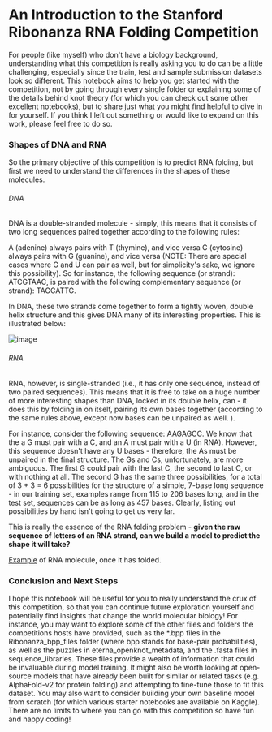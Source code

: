 # An Introduction to the Stanford Ribonanza RNA Folding Competition

For people (like myself) who don't have a biology background, understanding what this competition is really asking you to do can be a little challenging, especially since the train, test and sample submission datasets look so different. This notebook aims to help you get started with the competition, not by going through every single folder or explaining some of the details behind knot theory (for which you can check out some other excellent notebooks), but to share just what you might find helpful to dive in for yourself. If you think I left out something or would like to expand on this work, please feel free to do so. 

### Shapes of DNA and RNA
So the primary objective of this competition is to predict RNA folding, but first we need to understand the differences in the shapes of these molecules.

###### DNA
DNA is a double-stranded molecule - simply, this means that it consists of two long sequences paired together according to the following rules:

A (adenine) always pairs with T (thymine), and vice versa
C (cytosine) always pairs with G (guanine), and vice versa (NOTE: There are special cases where G and U can pair as well, but for simplicity's sake, we ignore this possibility).
So for instance, the following sequence (or strand): ATCGTAAC, is paired with the following complementary sequence (or strand): TAGCATTG.

In DNA, these two strands come together to form a tightly woven, double helix structure and this gives DNA many of its interesting properties. This is illustrated below:

![image](https://github.com/shahabhishek1729/RNA-Folding-Introduction/assets/67338646/31a036f9-ee76-4c75-9776-9dc8fd2621f0)

###### RNA
RNA, however, is single-stranded (i.e., it has only one sequence, instead of two paired sequences). This means that it is free to take on a huge number of more interesting shapes than DNA, locked in its double helix, can - it does this by folding in on itself, pairing its own bases together (according to the same rules above, except now bases can be unpaired as well. ).

For instance, consider the following sequence: AAGAGCC. We know that the a G must pair with a C, and an A must pair with a U (in RNA). However, this sequence doesn't have any U bases - therefore, the As must be unpaired in the final structure. The Gs and Cs, unfortunately, are more ambiguous. The first G could pair with the last C, the second to last C, or with nothing at all. The second G has the same three possibilities, for a total of 3 + 3 = 6 possibilities for the structure of a simple, 7-base long sequence - in our training set, examples range from 115 to 206 bases long, and in the test set, sequences can be as long as 457 bases. Clearly, listing out possibilities by hand isn't going to get us very far.

This is really the essence of the RNA folding problem - **given the raw sequence of letters of an RNA strand, can we build a model to predict the shape it will take?**

[Example](https://www.google.com/imgres?imgurl=https%3A%2F%2Fi.ytimg.com%2Fvi%2F2XTi9LG9NnU%2Fmaxresdefault.jpg&tbnid=tuc_B4XDsom_qM&vet=12ahUKEwifkdvHjsCCAxUqElkFHW3hA6sQMygQegQIARBw..i&imgrefurl=https%3A%2F%2Fnews.northwestern.edu%2Fstories%2F2021%2F01%2Fnew-videos-show-rna-as-its-never-been-seen%2F&docid=lkNT0YHFp6vi_M&w=1280&h=720&q=rna%20folded%20structure&ved=2ahUKEwifkdvHjsCCAxUqElkFHW3hA6sQMygQegQIARBw) of RNA molecule, once it has folded.

### Conclusion and Next Steps
I hope this notebook will be useful for you to really understand the crux of this competition, so that you can continue future exploration yourself and potentially find insights that change the world molecular biology! For instance, you may want to explore some of the other files and folders the competitions hosts have provided, such as the *.bpp files in the Ribonanza_bpp_files folder (where bpp stands for base-pair probabilities), as well as the puzzles in eterna_openknot_metadata, and the .fasta files in sequence_libraries. These files provide a wealth of information that could be invaluable during model training. It might also be worth looking at open-source models that have already been built for similar or related tasks (e.g. AlphaFold-v2 for protein folding) and attempting to fine-tune those to fit this dataset. You may also want to consider building your own baseline model from scratch (for which various starter notebooks are available on Kaggle). There are no limits to where you can go with this competition so have fun and happy coding!
